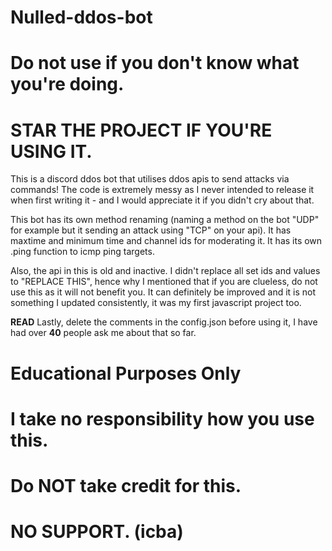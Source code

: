 # Nulled-ddos-bot
# Do not use if you don't know what you're doing.
# STAR THE PROJECT IF YOU'RE USING IT.
This is a discord ddos bot that utilises ddos apis to send attacks via commands! The code is extremely messy as I never intended to release it when first writing it - and I would appreciate it if you didn't cry about that.

This bot has its own method renaming (naming a method on the bot "UDP" for example but it sending an attack using "TCP" on your api). It has maxtime and minimum time and channel ids for moderating it. It has its own .ping function to icmp ping targets.

Also, the api in this is old and inactive. I didn't replace all set ids and values to "REPLACE THIS", hence why I mentioned that if you are clueless, do not use this as it will not benefit you. It can definitely be improved and it is not something I updated consistently, it was my first javascript project too. 

**READ** Lastly, delete the comments in the config.json before using it, I have had over **40** people ask me about that so far.

# Educational Purposes Only
# I take no responsibility how you use this.
# Do NOT take credit for this.
# NO SUPPORT. (icba)
